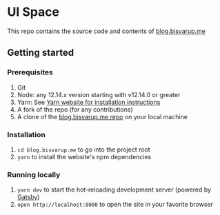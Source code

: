 # UI Space

This repo contains the source code and contents of [blog.bisvarup.me](https://blog.bisvarup.me/)

## Getting started

### Prerequisites

1. Git
1. Node: any 12.14.x version starting with v12.14.0 or greater
1. Yarn: See [Yarn website for installation instructions](https://yarnpkg.com/lang/en/docs/install/)
1. A fork of the repo (for any contributions)
1. A clone of the [blog.bisvarup.me repo](https://github.com/bisho1995/personal-blog) on your local machine

### Installation

1. `cd blog.bisvarup.me` to go into the project root
1. `yarn` to install the website's npm dependencies

### Running locally

1. `yarn dev` to start the hot-reloading development server (powered by [Gatsby](https://www.gatsbyjs.org))
2. `open http://localhost:8000` to open the site in your favorite browser
